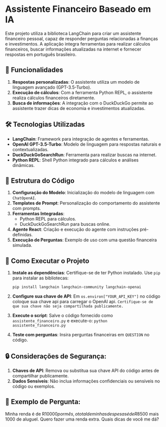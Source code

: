 # Assistente Financeiro Baseado em IA

Este projeto utiliza a biblioteca LangChain para criar um assistente financeiro pessoal, capaz de responder perguntas relacionadas a finanças e investimentos. A aplicação integra ferramentas para realizar cálculos financeiros, buscar informações atualizadas na internet e fornecer respostas em português brasileiro.

## 🚀 Funcionalidades

1. **Respostas personalizadas**: O assistente utiliza um modelo de linguagem avançado (GPT-3.5-Turbo).
2. **Execução de cálculos**: Com a ferramenta Python REPL, o assistente realiza cálculos financeiros diretamente.
3. **Busca de informações**: A integração com o DuckDuckGo permite ao assistente trazer dicas de economia e investimentos atualizadas.

## 🛠️ Tecnologias Utilizadas

- **LangChain**: Framework para integração de agentes e ferramentas.
- **OpenAI GPT-3.5-Turbo**: Modelo de linguagem para respostas naturais e contextualizadas.
- **DuckDuckGoSearchRun**: Ferramenta para realizar buscas na internet.
- **Python REPL**: Shell Python integrado para cálculos e análises dinâmicas.

## 📁 Estrutura do Código

1. **Configuração do Modelo**: Inicialização do modelo de linguagem com `ChatOpenAI`.
2. **Templates de Prompt**: Personalização do comportamento do assistente com prompts.
3. **Ferramentas Integradas**:
   - Python REPL para cálculos.
   - DuckDuckGoSearchRun para buscas online.
4. **Agente React**: Criação e execução do agente com instruções pré-definidas.
5. **Execução de Perguntas**: Exemplo de uso com uma questão financeira simulada.

## 📜 Como Executar o Projeto

1. **Instale as dependências**:
   Certifique-se de ter Python instalado. Use `pip` para instalar as bibliotecas:

   ```pip install langchain langchain-community langchain-openai```

2. **Configure sua chave de API**:
   Em `os.environ["YOUR_API_KEY"]` no código coloque sua chave api para carregar o OpenAI api. `Certifique-se de que sua chave não seja compartilhada publicamente.`

3. **Execute o script**: Salve o código fornecido como `assistente_financeiro.py` e execute-o:
   ```python assistente_financeiro.py```

4. **Teste com perguntas**: Insira perguntas financeiras em `QUESTION` no código.

## **🔒 Considerações de Segurança**:
1. **Chaves de API**: Remova ou substitua sua chave API do código antes de compartilhar publicamente.
2. **Dados Sensíveis**: Não inclua informações confidenciais ou sensíveis no código ou exemplos.

## **📝 Exemplo de Pergunta**:
Minha renda é de R$10000 por mês, o total de minhas despesas é de R$8500 mais 1000 de aluguel.
Quero fazer uma renda extra.
Quais dicas de você me dá?


